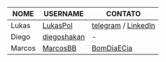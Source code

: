 | NOME | USERNAME | CONTATO
| --- | --- | --- |
| Lukas | [LukasPol](https://github.com/LukasPol) | [telegram](https://telegram.me/LukasPol) / [LinkedIn](http://linkedin.com/in/LukasPol) |
| Diego | [diegoshakan](https://github.com/diegoshakan) | - |
| Marcos | [MarcosBB](https://github.com/MarcosBB) | [BomDiaECia](4002-8922)| - |